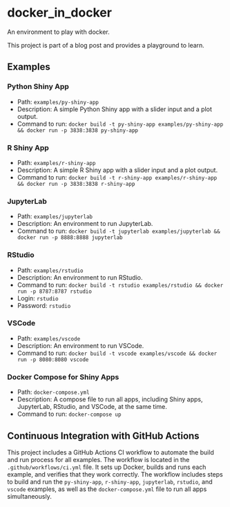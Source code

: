 # docker_in_docker

An environment to play with docker.

This project is part of a blog post and provides a playground to learn.

## Examples

### Python Shiny App

- Path: `examples/py-shiny-app`
- Description: A simple Python Shiny app with a slider input and a plot output.
- Command to run: `docker build -t py-shiny-app examples/py-shiny-app && docker run -p 3838:3838 py-shiny-app`

### R Shiny App

- Path: `examples/r-shiny-app`
- Description: A simple R Shiny app with a slider input and a plot output.
- Command to run: `docker build -t r-shiny-app examples/r-shiny-app && docker run -p 3838:3838 r-shiny-app`

### JupyterLab

- Path: `examples/jupyterlab`
- Description: An environment to run JupyterLab.
- Command to run: `docker build -t jupyterlab examples/jupyterlab && docker run -p 8888:8888 jupyterlab`

### RStudio

- Path: `examples/rstudio`
- Description: An environment to run RStudio.
- Command to run: `docker build -t rstudio examples/rstudio && docker run -p 8787:8787 rstudio`
- Login: `rstudio`
- Password: `rstudio`

### VSCode

- Path: `examples/vscode`
- Description: An environment to run VSCode.
- Command to run: `docker build -t vscode examples/vscode && docker run -p 8080:8080 vscode`

### Docker Compose for Shiny Apps

- Path: `docker-compose.yml`
- Description: A compose file to run all apps, including Shiny apps, JupyterLab, RStudio, and VSCode, at the same time.
- Command to run: `docker-compose up`

## Continuous Integration with GitHub Actions

This project includes a GitHub Actions CI workflow to automate the build and run process for all examples. The workflow is located in the `.github/workflows/ci.yml` file. It sets up Docker, builds and runs each example, and verifies that they work correctly. The workflow includes steps to build and run the `py-shiny-app`, `r-shiny-app`, `jupyterlab`, `rstudio`, and `vscode` examples, as well as the `docker-compose.yml` file to run all apps simultaneously.

